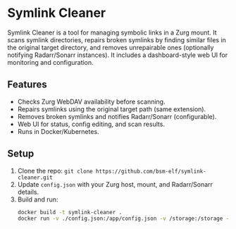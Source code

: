 # Symlink Cleaner

Symlink Cleaner is a tool for managing symbolic links in a Zurg mount. It scans symlink directories, repairs broken symlinks by finding similar files in the original target directory, and removes unrepairable ones (optionally notifying Radarr/Sonarr instances). It includes a dashboard-style web UI for monitoring and configuration.

## Features
- Checks Zurg WebDAV availability before scanning.
- Repairs symlinks using the original target path (same extension).
- Removes broken symlinks and notifies Radarr/Sonarr (configurable).
- Web UI for status, config editing, and scan results.
- Runs in Docker/Kubernetes.

## Setup
1. Clone the repo: `git clone https://github.com/bsm-elf/symlink-cleaner.git`
2. Update `config.json` with your Zurg host, mount, and Radarr/Sonarr details.
3. Build and run:
   ```bash
   docker build -t symlink-cleaner .
   docker run -v ./config.json:/app/config.json -v /storage:/storage -p 5000:5000 symlink-cleaner